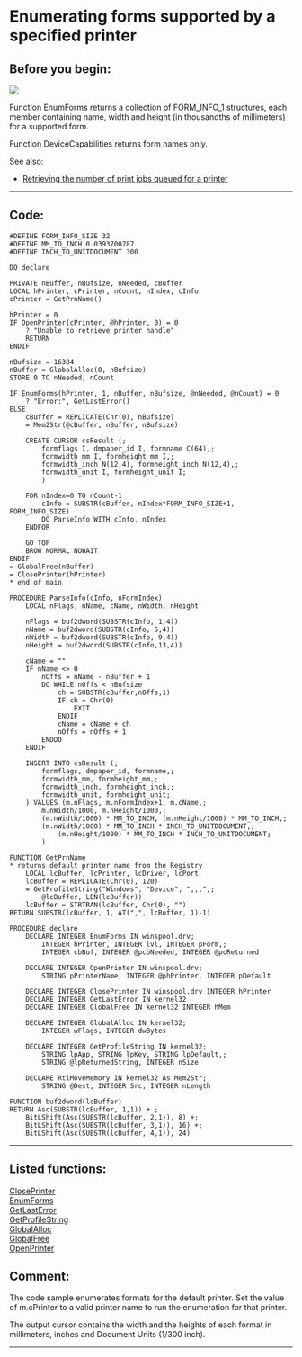 
# Enumerating forms supported by a specified printer

## Before you begin:
![](../)  

Function EnumForms returns a collection of FORM_INFO_1 structures, each member containing name, width and height (in thousandths of millimeters) for a supported form.  

Function DeviceCapabilities returns form names only.  

See also:

* [Retrieving the number of print jobs queued for a printer](sample_367.md)  
  
***  


## Code:
```foxpro  
#DEFINE FORM_INFO_SIZE 32
#DEFINE MM_TO_INCH 0.0393700787
#DEFINE INCH_TO_UNITDOCUMENT 300

DO declare

PRIVATE nBuffer, nBufsize, nNeeded, cBuffer
LOCAL hPrinter, cPrinter, nCount, nIndex, cInfo
cPrinter = GetPrnName()

hPrinter = 0
IF OpenPrinter(cPrinter, @hPrinter, 0) = 0
	? "Unable to retrieve printer handle"
	RETURN
ENDIF

nBufsize = 16384
nBuffer = GlobalAlloc(0, nBufsize)
STORE 0 TO nNeeded, nCount

IF EnumForms(hPrinter, 1, nBuffer, nBufsize, @nNeeded, @nCount) = 0
	? "Error:", GetLastError()
ELSE
	cBuffer = REPLICATE(Chr(0), nBufsize)
	= Mem2Str(@cBuffer, nBuffer, nBufsize)

	CREATE CURSOR csResult (;
		formflags I, dmpaper_id I, formname C(64),;
		formwidth_mm I, formheight_mm I,;
		formwidth_inch N(12,4), formheight_inch N(12,4),;
		formwidth_unit I, formheight_unit I;
		)

	FOR nIndex=0 TO nCount-1
		cInfo = SUBSTR(cBuffer, nIndex*FORM_INFO_SIZE+1, FORM_INFO_SIZE)
		DO ParseInfo WITH cInfo, nIndex
	ENDFOR

	GO TOP
	BROW NORMAL NOWAIT
ENDIF
= GlobalFree(nBuffer)
= ClosePrinter(hPrinter)
* end of main

PROCEDURE ParseInfo(cInfo, nFormIndex)
	LOCAL nFlags, nName, cName, nWidth, nHeight

	nFlags = buf2dword(SUBSTR(cInfo, 1,4))
	nName = buf2dword(SUBSTR(cInfo, 5,4))
	nWidth = buf2dword(SUBSTR(cInfo, 9,4))
	nHeight = buf2dword(SUBSTR(cInfo,13,4))

	cName = ""
	IF nName <> 0
		nOffs = nName - nBuffer + 1
		DO WHILE nOffs < nBufsize
			ch = SUBSTR(cBuffer,nOffs,1)
			IF ch = Chr(0)
				EXIT
			ENDIF
			cName = cName + ch
			nOffs = nOffs + 1
		ENDDO
	ENDIF

	INSERT INTO csResult (;
		formflags, dmpaper_id, formname,;
		formwidth_mm, formheight_mm,;
		formwidth_inch, formheight_inch,;
		formwidth_unit, formheight_unit;
	) VALUES (m.nFlags, m.nFormIndex+1, m.cName,;
		m.nWidth/1000, m.nHeight/1000,;
		(m.nWidth/1000) * MM_TO_INCH, (m.nHeight/1000) * MM_TO_INCH,;
		(m.nWidth/1000) * MM_TO_INCH * INCH_TO_UNITDOCUMENT,;
			(m.nHeight/1000) * MM_TO_INCH * INCH_TO_UNITDOCUMENT;
		)

FUNCTION GetPrnName
* returns default printer name from the Registry
	LOCAL lcBuffer, lcPrinter, lcDriver, lcPort
	lcBuffer = REPLICATE(Chr(0), 120)
	= GetProfileString("Windows", "Device", ",,,",;
		@lcBuffer, LEN(lcBuffer))
	lcBuffer = STRTRAN(lcBuffer, Chr(0), "")
RETURN SUBSTR(lcBuffer, 1, AT(",", lcBuffer, 1)-1)

PROCEDURE declare
	DECLARE INTEGER EnumForms IN winspool.drv;
		INTEGER hPrinter, INTEGER lvl, INTEGER pForm,;
		INTEGER cbBuf, INTEGER @pcbNeeded, INTEGER @pcReturned

	DECLARE INTEGER OpenPrinter IN winspool.drv;
		STRING pPrinterName, INTEGER @phPrinter, INTEGER pDefault

	DECLARE INTEGER ClosePrinter IN winspool.drv INTEGER hPrinter
	DECLARE INTEGER GetLastError IN kernel32
	DECLARE INTEGER GlobalFree IN kernel32 INTEGER hMem

	DECLARE INTEGER GlobalAlloc IN kernel32;
		INTEGER wFlags, INTEGER dwBytes

	DECLARE INTEGER GetProfileString IN kernel32;
		STRING lpApp, STRING lpKey, STRING lpDefault,;
		STRING @lpReturnedString, INTEGER nSize

	DECLARE RtlMoveMemory IN kernel32 As Mem2Str;
		STRING @Dest, INTEGER Src, INTEGER nLength

FUNCTION buf2dword(lcBuffer)
RETURN Asc(SUBSTR(lcBuffer, 1,1)) + ;
	BitLShift(Asc(SUBSTR(lcBuffer, 2,1)), 8) +;
	BitLShift(Asc(SUBSTR(lcBuffer, 3,1)), 16) +;
	BitLShift(Asc(SUBSTR(lcBuffer, 4,1)), 24)  
```  
***  


## Listed functions:
[ClosePrinter](../libraries/winspool.drv/ClosePrinter.md)  
[EnumForms](../libraries/winspool.drv/EnumForms.md)  
[GetLastError](../libraries/kernel32/GetLastError.md)  
[GetProfileString](../libraries/kernel32/GetProfileString.md)  
[GlobalAlloc](../libraries/kernel32/GlobalAlloc.md)  
[GlobalFree](../libraries/kernel32/GlobalFree.md)  
[OpenPrinter](../libraries/winspool.drv/OpenPrinter.md)  

## Comment:
The code sample enumerates formats for the default printer. Set the value of m.cPrinter to a valid printer name to run the enumeration for that printer.  
  
The output cursor contains the width and the heights of each format in millimeters, inches and Document Units (1/300 inch).  
  
***  

